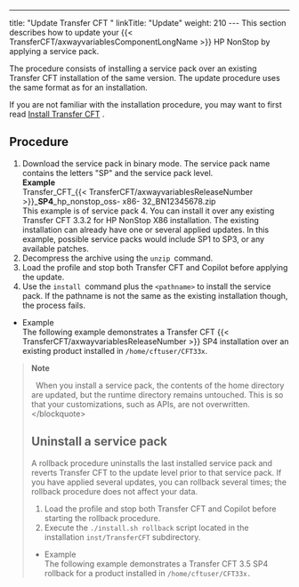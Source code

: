 ---
title: "Update Transfer CFT "
linkTitle: "Update"
weight: 210
--- This section describes how to update your {{< TransferCFT/axwayvariablesComponentLongName  >}} HP NonStop by applying a service pack.

The procedure consists of installing a service pack over an existing Transfer CFT installation of the same version. The update procedure uses the same format as for an installation.

If you are not familiar with the installation procedure, you may want to first read [Install Transfer CFT](../installation) .

## Procedure

1. Download the service pack in binary mode. The service pack name contains the letters "SP" and the service pack level.  
    ****Example****  
    Transfer_CFT_{{< TransferCFT/axwayvariablesReleaseNumber >}}_**SP4**_hp_nonstop_oss- x86- 32_BN12345678.zip  
    This example is of service pack 4. You can install it over any existing Transfer CFT 3.3.2 for HP NonStop X86 installation. The existing installation can already have one or several applied updates. In this example, possible service packs would include SP1 to SP3, or any available patches.
1. Decompress the archive using the `unzip `command.
1. Load the profile and stop both Transfer CFT and Copilot before applying the update.
1. Use the `install `command plus the `<pathname>` to install the service pack. If the pathname is not the same as the existing installation though, the process fails.

- Example  
    The following example demonstrates a Transfer CFT {{< TransferCFT/axwayvariablesReleaseNumber >}} SP4 installation over an existing product installed in `/home/cftuser/CFT33x`.

> **Note**
>
>  
> When you install a service pack, the contents of the home directory are updated, but the runtime directory remains untouched. This is so that your customizations, such as APIs, are not overwritten. &lt;/blockquote>
> <span id="Uninstal"></span>
>
> ## Uninstall a service pack
>
> A rollback procedure uninstalls the last installed service pack and reverts Transfer CFT to the update level prior to that service pack. If you have applied several updates, you can rollback several times; the rollback procedure does not affect your data.
>
> 1.  Load the profile and stop both Transfer CFT and Copilot before starting the rollback procedure.
> 2.  Execute the `./install.sh rollback` script located in the installation `inst/TransferCFT` subdirectory.
>
> - Example  
>     The following example demonstrates a Transfer CFT 3.5 SP4 rollback for a product installed in `/home/cftuser/CFT33x.`
